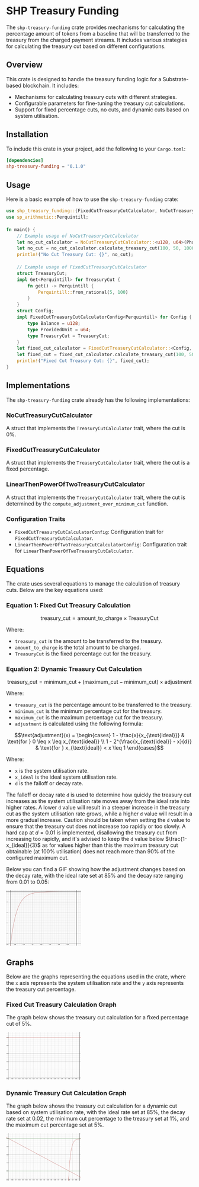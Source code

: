# SHP Treasury Funding

The `shp-treasury-funding` crate provides mechanisms for calculating the percentage amount of tokens from a baseline that will be transferred to the treasury from the charged payment streams. It includes various strategies for calculating the treasury cut based on different configurations.

## Overview

This crate is designed to handle the treasury funding logic for a Substrate-based blockchain. It includes:

- Mechanisms for calculating treasury cuts with different strategies.
- Configurable parameters for fine-tuning the treasury cut calculations.
- Support for fixed percentage cuts, no cuts, and dynamic cuts based on system utilisation.

## Installation

To include this crate in your project, add the following to your `Cargo.toml`:

```toml
[dependencies]
shp-treasury-funding = "0.1.0"
```

## Usage

Here is a basic example of how to use the `shp-treasury-funding` crate:

```rust
use shp_treasury_funding::{FixedCutTreasuryCutCalculator, NoCutTreasuryCutCalculator, TreasuryCutCalculator};
use sp_arithmetic::Perquintill;

fn main() {
    // Example usage of NoCutTreasuryCutCalculator
    let no_cut_calculator = NoCutTreasuryCutCalculator::<u128, u64>(PhantomData);
    let no_cut = no_cut_calculator.calculate_treasury_cut(100, 50, 1000);
    println!("No Cut Treasury Cut: {}", no_cut);

    // Example usage of FixedCutTreasuryCutCalculator
    struct TreasuryCut;
    impl Get<Perquintill> for TreasuryCut {
        fn get() -> Perquintill {
            Perquintill::from_rational(5, 100)
        }
    }
    struct Config;
    impl FixedCutTreasuryCutCalculatorConfig<Perquintill> for Config {
        type Balance = u128;
        type ProvidedUnit = u64;
        type TreasuryCut = TreasuryCut;
    }
    let fixed_cut_calculator = FixedCutTreasuryCutCalculator::<Config, Perquintill>(PhantomData);
    let fixed_cut = fixed_cut_calculator.calculate_treasury_cut(100, 50, 1000);
    println!("Fixed Cut Treasury Cut: {}", fixed_cut);
}
```

## Implementations

The `shp-treasury-funding` crate already has the following implementations:

### NoCutTreasuryCutCalculator

A struct that implements the `TreasuryCutCalculator` trait, where the cut is 0%.

### FixedCutTreasuryCutCalculator

A struct that implements the `TreasuryCutCalculator` trait, where the cut is a fixed percentage.

### LinearThenPowerOfTwoTreasuryCutCalculator

A struct that implements the `TreasuryCutCalculator` trait, where the cut is determined by the `compute_adjustment_over_minimum_cut` function.

### Configuration Traits

- `FixedCutTreasuryCutCalculatorConfig`: Configuration trait for `FixedCutTreasuryCutCalculator`.
- `LinearThenPowerOfTwoTreasuryCutCalculatorConfig`: Configuration trait for `LinearThenPowerOfTwoTreasuryCutCalculator`.

## Equations

The crate uses several equations to manage the calculation of treasury cuts. Below are the key equations used:

### Equation 1: Fixed Cut Treasury Calculation

$$\text{treasury\_cut} = \text{amount\_to\_charge} \times \text{TreasuryCut}$$

Where:

- `treasury_cut` is the amount to be transferred to the treasury.
- `amount_to_charge` is the total amount to be charged.
- `TreasuryCut` is the fixed percentage cut for the treasury.

### Equation 2: Dynamic Treasury Cut Calculation

$$\text{treasury\_cut} = \text{minimum\_cut} + (\text{maximum\_cut} - \text{minimum\_cut}) \times \text{adjustment}$$

Where:

- `treasury_cut` is the percentage amount to be transferred to the treasury.
- `minimum_cut` is the minimum percentage cut for the treasury.
- `maximum_cut` is the maximum percentage cut for the treasury.
- `adjustment` is calculated using the following formula:

$$\text{adjustment}(x) = \begin{cases}
1 - \frac{x}{x_{\text{ideal}}} & \text{for } 0 \leq x \leq x_{\text{ideal}} \\
1 - 2^{\frac{x_{\text{ideal}} - x}{d}} & \text{for } x_{\text{ideal}} < x \leq 1 
\end{cases}$$

Where:

- `x` is the system utilisation rate.
- `x_ideal` is the ideal system utilisation rate.
- `d` is the falloff or decay rate.

The falloff or decay rate `d` is used to determine how quickly the treasury cut increases as the system utilisation rate moves away from the ideal rate into higher rates.
A lower `d` value will result in a steeper increase in the treasury cut as the system utilisation rate grows, while a higher `d` value will result in a more gradual increase.
Caution should be taken when setting the `d` value to ensure that the treasury cut does not increase too rapidly or too slowly. A hard cap at $d = 0.01$ is implemented, 
disallowing the treasury cut from increasing too rapidly, and it's advised to keep the `d` value below $\frac{1-x_{ideal}}{3}$ as for values higher than this the maximum treasury cut
obtainable (at 100% utilisation) does not reach more than 90% of the configured maximum cut.

Below you can find a GIF showing how the adjustment changes based on the decay rate, with the ideal rate set at 85% and the decay rate ranging from 0.01 to 0.05:

<img src="resources/Decay rate changes.gif" alt="Changes in adjustment based on the decay rate" style="width:40%; height:auto;">

## Graphs

Below are the graphs representing the equations used in the crate, where the `x` axis represents the system utilisation rate and the `y` axis represents the treasury cut percentage.

### Fixed Cut Treasury Calculation Graph

The graph below shows the treasury cut calculation for a fixed percentage cut of 5%.

<img src="resources/Fixed treasury cut graph.png" alt="Fixed Cut Treasury Calculation Graph" style="width:40%; height:auto;">

### Dynamic Treasury Cut Calculation Graph

The graph below shows the treasury cut calculation for a dynamic cut based on system utilisation rate, with the ideal rate set at 85%, the decay rate set at 0.02,
the minimum cut percentage to the treasury set at 1%, and the maximum cut percentage set at 5%.

<img src="resources/Dynamic treasury cut graph.png" alt="Dynamic Treasury Cut Calculation Graph" style="width:40%; height:auto;">
